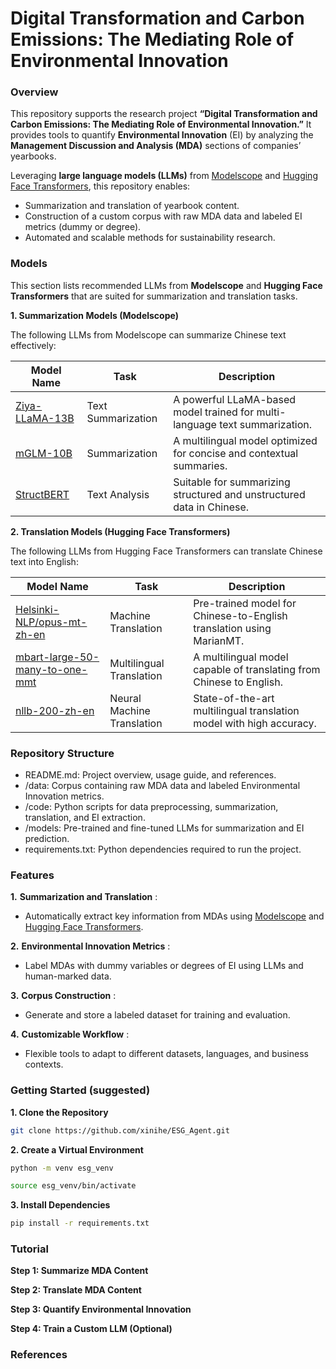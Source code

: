 # **Digital Transformation and Carbon Emissions: The Mediating Role of Environmental Innovation**

### **Overview**

This repository supports the research project **“Digital Transformation and Carbon Emissions: The Mediating Role of Environmental Innovation.”** It provides tools to quantify **Environmental Innovation** (EI) by analyzing the **Management Discussion and Analysis (MDA)** sections of companies’ yearbooks.

Leveraging **large language models (LLMs)** from [Modelscope](https://www.modelscope.cn/) and [Hugging Face Transformers](https://huggingface.co/docs/transformers/), this repository enables:

- Summarization and translation of yearbook content.
- Construction of a custom corpus with raw MDA data and labeled EI metrics (dummy or degree).
- Automated and scalable methods for sustainability research.

### **Models** 

This section lists recommended LLMs from **Modelscope** and **Hugging Face Transformers** that are suited for summarization and translation tasks.

**1. Summarization Models (Modelscope)**

The following LLMs from Modelscope can summarize Chinese text effectively:

| **Model Name**                                                        | **Task**     | **Description**                                                       |
| --------------------------------------------------------------------------- | ------------------ | --------------------------------------------------------------------------- |
| [Ziya-LLaMA-13B](https://www.modelscope.cn/models/ziya/ziya-llama-13b/summary) | Text Summarization | A powerful LLaMA-based model trained for multi-language text summarization. |
| [mGLM-10B](https://www.modelscope.cn/models/mglm/mglm-10b)                     | Summarization      | A multilingual model optimized for concise and contextual summaries.        |
| [StructBERT](https://www.modelscope.cn/models/structbert/summary)              | Text Analysis      | Suitable for summarizing structured and unstructured data in Chinese.       |

**2. Translation Models (Hugging Face Transformers)**

The following LLMs from Hugging Face Transformers can translate Chinese text into English:

| **Model Name**                                                                          | **Task**             | **Description**                                                |
| --------------------------------------------------------------------------------------------- | -------------------------- | -------------------------------------------------------------------- |
| [Helsinki-NLP/opus-mt-zh-en](https://huggingface.co/Helsinki-NLP/opus-mt-zh-en)                  | Machine Translation        | Pre-trained model for Chinese-to-English translation using MarianMT. |
| [mbart-large-50-many-to-one-mmt](https://huggingface.co/facebook/mbart-large-50-many-to-one-mmt) | Multilingual Translation   | A multilingual model capable of translating from Chinese to English. |
| [nllb-200-zh-en](https://huggingface.co/facebook/nllb-200-zh-en)                                 | Neural Machine Translation | State-of-the-art multilingual translation model with high accuracy.  |

### **Repository Structure**

- README.md: Project overview, usage guide, and references.
- /data: Corpus containing raw MDA data and labeled Environmental Innovation metrics.
- /code: Python scripts for data preprocessing, summarization, translation, and EI extraction.
- /models: Pre-trained and fine-tuned LLMs for summarization and EI prediction.
- requirements.txt: Python dependencies required to run the project.

### **Features**

**1.**	**Summarization and Translation** :

- Automatically extract key information from MDAs using [Modelscope](https://www.modelscope.cn/) and [Hugging Face Transformers](https://huggingface.co/docs/transformers).

**2.**	**Environmental Innovation Metrics** :

- Label MDAs with dummy variables or degrees of EI using LLMs and human-marked data.

**3.**	**Corpus Construction** :

- Generate and store a labeled dataset for training and evaluation.

**4.**	**Customizable Workflow** :

- Flexible tools to adapt to different datasets, languages, and business contexts.

### **Getting Started (suggested)**

**1. Clone the Repository**

```bash
git clone https://github.com/xinihe/ESG_Agent.git
```

**2. Create a Virtual Environment**

```bash
python -m venv esg_venv
```

```bash
source esg_venv/bin/activate
```

**3. Install Dependencies**

```bash
pip install -r requirements.txt
```

### **Tutorial**

**Step 1: Summarize MDA Content**


**Step 2: Translate MDA Content**


**Step 3: Quantify Environmental Innovation**


**Step 4: Train a Custom LLM (Optional)**

### **References**
